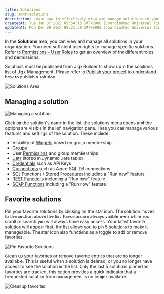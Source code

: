 ```yaml
---
title: Solutions
slug: anNr-solutions
description: Learn how to effectively view and manage solutions in your organization using JigxBuilder and JigxManagement. Discover guidance on managing features and settings, such as widget and story visibility based on group membership and user permissions. Explore 
createdAt: Tue Jun 07 2022 09:54:15 GMT+0000 (Coordinated Universal Time)
updatedAt: Mon Dec 09 2024 09:21:39 GMT+0000 (Coordinated Universal Time)
---
```


In the **Solutions** area, you can view and manage all solutions in your organization. You need sufficient user rights to manage specific solutions. Refer to [Permissions - User Roles](<./Permissions - User Roles.md>) to get an overview of the different roles and permissions.

Solutions must be published from Jigx Builder to show up in the solutions list of  Jigx Management. Please refer to [Publish your project](<./../Getting started/Create an app from scratch/Create the Calendar/Publish your project.md>) to understand how to publish a solution.

![Solutions Area](https://archbee-image-uploads.s3.amazonaws.com/x7vdIDH6-ScTprfmi2XXX/XK35PpJ3mMLLJv9nznEts_jm-solutionsl.png "Solutions Area")

## Managing a solution

![Managing a solution](https://archbee-image-uploads.s3.amazonaws.com/x7vdIDH6-ScTprfmi2XXX/rpshhtRzN6rJPDv-MgvJl_jm-solwidgetsl.png "Managing a solution")

Click on the solution's name in the list, the solutions menu opens and the options are visible in the left navigation pane. Here you can manage various features and settings of the solution. These include:

- Visibility of [Widgets](./Solutions/Widgets.md) based on group membership
- [Groups](./Solutions/Groups.md)&#x20;
- User [Permissions](./Solutions/Permissions.md) and group memberships&#x20;
- [Data]() stored in Dynamic Data tables&#x20;
- [Credentials](./Solutions/Credentials.md) such as API Keys
- [Connections](./Solutions/Connections.md) such as Azure SQL DB connections
- [SQL Functions](<./Solutions/SQL Functions.md>) / Stored Procedures including a "Run now" feature
- [REST Functions](<./Solutions/REST Functions.md>) including a "Run now" feature&#x20;
- &#x20;[SOAP Functions](<./Solutions/SOAP Functions.md>) including a "Run now" feature

## Favorite solutions

Pin your favorite solutions by clicking on the star icon. The solution moves to the section above the list. Favorites are always visible even while you scroll or search you will always have easy access. Your latest favorite solution will appear first, the list allows you to pin 5 solutions to make it manageable. The star icon also functions as a toggle to add or remove favorites.

![Pin Favorite Solutions](https://archbee-image-uploads.s3.amazonaws.com/x7vdIDH6-ScTprfmi2XXX/fljh8-C2lt5gXhfBpNYCA_jm-favoritesl.png "Pin Favorite Solutions")

Clean up your favorites or remove favorite entries that are no longer available. This is useful when a solution is deleted, or you no longer have access to see the solution in the list. Only the last 5 solutions pinned as favorites are tracked, this option provides a quick indicator that a frequented solution from management is no longer available.

![Cleanup favorites](https://archbee-image-uploads.s3.amazonaws.com/x7vdIDH6-ScTprfmi2XXX/IwOD2INBfVT0S4ERF6xl0_jm-favoritecleanup.png "Cleanup favorites")

